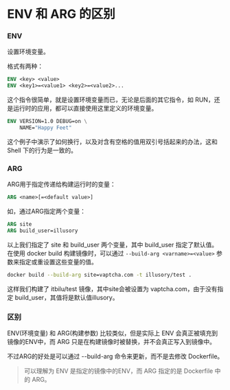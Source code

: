 # ENV 和 ARG 的区别

### ENV

设置环境变量。

格式有两种：

```dockerfile
ENV <key> <value>
ENV <key1>=<value1> <key2>=<value2>...
```

这个指令很简单，就是设置环境变量而已，无论是后面的其它指令，如 RUN，还是运行时的应用，都可以直接使用这里定义的环境变量。

```dockerfile
ENV VERSION=1.0 DEBUG=on \
    NAME="Happy Feet"
```

这个例子中演示了如何换行，以及对含有空格的值用双引号括起来的办法，这和 Shell 下的行为是一致的。



### ARG

ARG用于指定传递给构建运行时的变量：

```dockerfile
ARG <name>[=<default value>]
```

如，通过ARG指定两个变量：

```dockerfile
ARG site
ARG build_user=illusory
```

以上我们指定了 site 和 build_user 两个变量，其中 build_user 指定了默认值。在使用 docker build 构建镜像时，可以通过 `--build-arg <varname>=<value>` 参数来指定或重设置这些变量的值。

```sh
docker build --build-arg site=vaptcha.com -t illusory/test .
```

这样我们构建了 itbilu/test 镜像，其中site会被设置为 vaptcha.com，由于没有指定 build_user，其值将是默认值illusory。





### 区别

ENV(环境变量) 和 ARG(构建参数) 比较类似，但是实际上 ENV 会真正被填充到镜像的ENV中，而 ARG 只是在构建镜像时被替换，并不会真正写入到镜像中。

不过ARG的好处是可以通过 --build-arg  命令来更新，而不是去修改 Dockerfile。

> 可以理解为 ENV 是指定的镜像中的ENV，而 ARG 指定的是 Dockerfile 中的 ARG。

